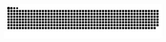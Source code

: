 ![snake gif](https://raw.githubusercontent.com/spa5k/spa5k/output/github-contribution-grid-snake.svg)
